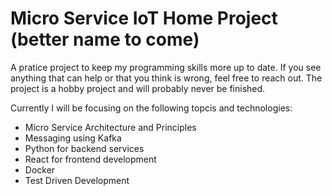 # Micro Service IoT Home Project (better name to come)

A pratice project to keep my programming skills more up to date. If you see anything that can help or that you think is wrong, feel free to reach out. The project is a hobby project and will probably never be finished.

Currently I will be focusing on the following topcis and technologies:

- Micro Service Architecture and Principles
- Messaging using Kafka
- Python for backend services
- React for frontend development
- Docker
- Test Driven Development
